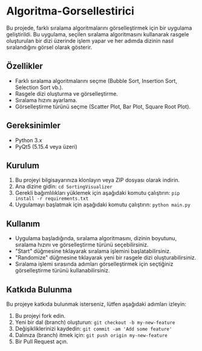 # Algoritma-Gorsellestirici


Bu projede, farklı sıralama algoritmalarını görselleştirmek için bir uygulama geliştirildi. Bu uygulama, seçilen sıralama algoritmasını kullanarak rasgele oluşturulan bir dizi üzerinde işlem yapar ve her adımda dizinin nasıl sıralandığını görsel olarak gösterir.

## Özellikler

- Farklı sıralama algoritmalarını seçme (Bubble Sort, Insertion Sort, Selection Sort vb.).
- Rasgele dizi oluşturma ve görselleştirme.
- Sıralama hızını ayarlama.
- Görselleştirme türünü seçme (Scatter Plot, Bar Plot, Square Root Plot).

## Gereksinimler

- Python 3.x
- PyQt5 (5.15.4 veya üzeri)

## Kurulum

1. Bu projeyi bilgisayarınıza klonlayın veya ZIP dosyası olarak indirin.
2. Ana dizine gidin: `cd SortingVisualizer`
3. Gerekli bağımlılıkları yüklemek için aşağıdaki komutu çalıştırın: `pip install -r requirements.txt`
4. Uygulamayı başlatmak için aşağıdaki komutu çalıştırın: `python main.py`

## Kullanım

- Uygulama başladığında, sıralama algoritmasını, dizinin boyutunu, sıralama hızını ve görselleştirme türünü seçebilirsiniz.
- "Start" düğmesine tıklayarak sıralama işlemini başlatabilirsiniz.
- "Randomize" düğmesine tıklayarak yeni bir rasgele dizi oluşturabilirsiniz.
- Sıralama işlemi sırasında adımları görselleştirmek için seçtiğiniz görselleştirme türünü kullanabilirsiniz.

## Katkıda Bulunma

Bu projeye katkıda bulunmak isterseniz, lütfen aşağıdaki adımları izleyin:

1. Bu projeyi fork edin.
2. Yeni bir dal (branch) oluşturun: `git checkout -b my-new-feature`
3. Değişikliklerinizi kaydedin: `git commit -am 'Add some feature'`
4. Dalınıza (branch) itmek için: `git push origin my-new-feature`
5. Bir Pull Request açın.
